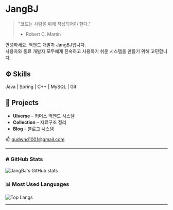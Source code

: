 # JangBJ

> "코드는 사람을 위해 작성되어야 한다."  
> - Robert C. Martin

안녕하세요. 백엔드 개발자 JangBJ입니다.  
사용자와 동료 개발자 모두에게 친숙하고 사용하기 쉬운 시스템을 만들기 위해 고민합니다.

## ⚙️ Skills
Java | Spring | C++ | MySQL | Git

## 📂 Projects
- **Ulverse** – 커머스 백엔드 시스템
- **Collection** – 자료구조 정리
- **Blog** – 블로그 시스템

📫 qudwnd1001@gmail.com

---

### 🔥 GitHub Stats
![JangBJ's GitHub stats](https://github-readme-stats.vercel.app/api?username=JangBJ&show_icons=true&theme=tokyonight)

### 📊 Most Used Languages
![Top Langs](https://github-readme-stats.vercel.app/api/top-langs/?username=JangBJ&layout=compact)

---

<!--
**JangBJ/JangBJ** is a ✨ _special_ ✨ repository because its `README.md` (this file) appears on your GitHub profile.

Here are some ideas to get you started:

- 🔭 I’m currently working on ...
- 🌱 I’m currently learning ...
- 👯 I’m looking to collaborate on ...
- 🤔 I’m looking for help with ...
- 💬 Ask me about ...
- 📫 How to reach me: ...
- 😄 Pronouns: ...
- ⚡ Fun fact: ...
-->
